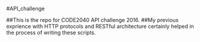 #API_challenge

##This is the repo for CODE2040 API challenge 2016.
##My previous exprience with HTTP protocols and RESTful architecture certainly helped in the process of writing these scripts.
